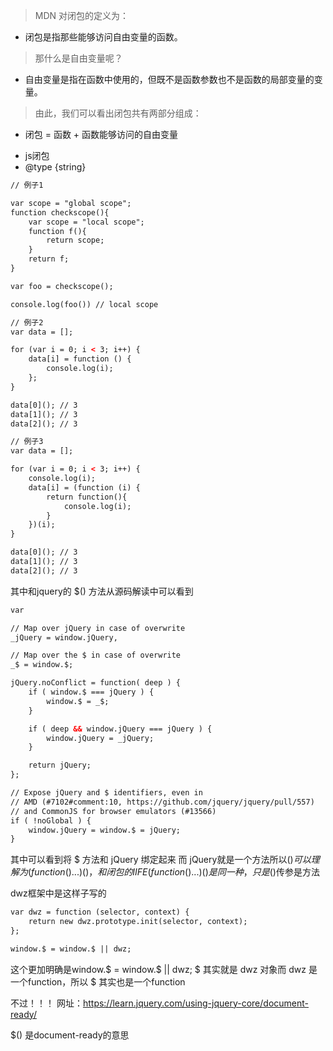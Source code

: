 > MDN 对闭包的定义为：

- 闭包是指那些能够访问自由变量的函数。

> 那什么是自由变量呢？

- 自由变量是指在函数中使用的，但既不是函数参数也不是函数的局部变量的变量。

> 由此，我们可以看出闭包共有两部分组成：

- 闭包 = 函数 + 函数能够访问的自由变量

 * js闭包
 * @type {string}

```html
// 例子1

var scope = "global scope";
function checkscope(){
    var scope = "local scope";
    function f(){
        return scope;
    }
    return f;
}

var foo = checkscope();

console.log(foo()) // local scope

// 例子2
var data = [];

for (var i = 0; i < 3; i++) {
    data[i] = function () {
        console.log(i);
    };
}

data[0](); // 3
data[1](); // 3
data[2](); // 3

// 例子3
var data = [];

for (var i = 0; i < 3; i++) {
    console.log(i);
    data[i] = (function (i) {
        return function(){
            console.log(i);
        }
    })(i);
}

data[0](); // 3
data[1](); // 3
data[2](); // 3
```

其中和jquery的 $() 方法从源码解读中可以看到

```html
var

// Map over jQuery in case of overwrite
_jQuery = window.jQuery,

// Map over the $ in case of overwrite
_$ = window.$;

jQuery.noConflict = function( deep ) {
	if ( window.$ === jQuery ) {
		window.$ = _$;
	}

	if ( deep && window.jQuery === jQuery ) {
		window.jQuery = _jQuery;
	}

	return jQuery;
};

// Expose jQuery and $ identifiers, even in
// AMD (#7102#comment:10, https://github.com/jquery/jquery/pull/557)
// and CommonJS for browser emulators (#13566)
if ( !noGlobal ) {
	window.jQuery = window.$ = jQuery;
}
```

其中可以看到将 $ 方法和 jQuery 绑定起来 而 jQuery就是一个方法所以$() 可以理解为 (function(){...})()，和闭包的IIFE(function(){...})()是同一种，只是$()传参是方法

dwz框架中是这样子写的

```html
var dwz = function (selector, context) {
	return new dwz.prototype.init(selector, context);
};

window.$ = window.$ || dwz;
```

这个更加明确是window.$ = window.$ || dwz; $ 其实就是 dwz 对象而 dwz 是一个function，所以 $ 其实也是一个function

不过！！！
网址：https://learn.jquery.com/using-jquery-core/document-ready/

$() 是document-ready的意思
